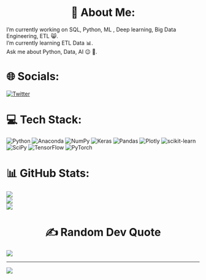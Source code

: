 
#                                      <h1 align='center'> 💫 About Me:   </h1>
 I’m currently working on SQL, Python, ML , Deep learning, Big Data Engineering, ETL :smile_cat:.<br>
 I’m currently learning ETL Data :bar_chart:.<br>
 Ask me about Python, Data, AI :wink: 💬.<br>


# 🌐 Socials:   
[![Twitter](https://img.shields.io/badge/Twitter-%231DA1F2.svg?logo=Twitter&logoColor=white)](https://twitter.com/@Faisal_serhani) 

#  💻 Tech Stack:
![Python](https://img.shields.io/badge/python-3670A0?style=flat&logo=python&logoColor=ffdd54) ![Anaconda](https://img.shields.io/badge/Anaconda-%2344A833.svg?style=flat&logo=anaconda&logoColor=white) ![NumPy](https://img.shields.io/badge/numpy-%23013243.svg?style=flat&logo=numpy&logoColor=white) ![Keras](https://img.shields.io/badge/Keras-%23D00000.svg?style=flat&logo=Keras&logoColor=white) ![Pandas](https://img.shields.io/badge/pandas-%23150458.svg?style=flat&logo=pandas&logoColor=white) ![Plotly](https://img.shields.io/badge/Plotly-%233F4F75.svg?style=flat&logo=plotly&logoColor=white) ![scikit-learn](https://img.shields.io/badge/scikit--learn-%23F7931E.svg?style=flat&logo=scikit-learn&logoColor=white) ![SciPy](https://img.shields.io/badge/SciPy-%230C55A5.svg?style=flat&logo=scipy&logoColor=%white) ![TensorFlow](https://img.shields.io/badge/TensorFlow-%23FF6F00.svg?style=flat&logo=TensorFlow&logoColor=white) ![PyTorch](https://img.shields.io/badge/PyTorch-%23EE4C2C.svg?style=flat&logo=PyTorch&logoColor=white) 


# 📊 GitHub Stats:
![](https://github-readme-stats.vercel.app/api?username=Faisal-Shahrani&theme=tokyonight&hide_border=false&include_all_commits=true&count_private=true)<br/>
![](https://github-readme-streak-stats.herokuapp.com/?user=Faisal-Shahrani&theme=tokyonight&hide_border=false)<br/>
![](https://github-readme-stats.vercel.app/api/top-langs/?username=Faisal-Shahrani&theme=tokyonight&hide_border=false&include_all_commits=true&count_private=true&layout=compact)

###                         <h1 align='center'> ✍️ Random Dev Quote  </h1>
![](https://quotes-github-readme.vercel.app/api?type=horizontal&theme=tokyonight)

---
[![](https://visitcount.itsvg.in/api?id=Faisal-Shahrani&icon=0&color=6)](https://visitcount.itsvg.in)

<!-- Proudly created with GPRM ( https://gprm.itsvg.in ) -->
